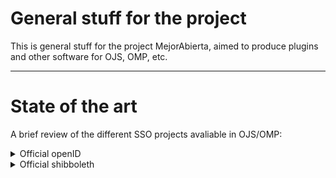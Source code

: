# General stuff for the project

This is general stuff for the project MejorAbierta, aimed to produce plugins and other software for OJS, OMP, etc.

---


# State of the art

A brief review of the different SSO projects avaliable in OJS/OMP:


<details>
<summary>
Official openID
</summary>

[Repo Official openID](https://github.com/pkp/openid) 
- Developer: PKP 
- Ver: OJS 3.4.0 (LATEST) 
- Protocol: openID
- Last update: Dec 12, 2024 
- Data: (RS256) JWT : 
```php
  {
   	'id' => $jwtPayload->sub ?? null,
	'email' => $jwtPayload->email ?? null,
	'username' => $jwtPayload->preferred_username ?? null,
	'given_name' => $jwtPayload->given_name ?? null,
	'family_name' => $jwtPayload->family_name ?? null,
	'email_verified' => $jwtPayload->email_verified ?? null,
  }
  ```
- Review: Working
- Tested Ver : OJS 3.4 - stable
- PKCE: No
- OJS config :
  - URL: example.com/.well-known/openid-configuration
  - ClientID
  - Secret
- Endpoint Config:
  - Signature Algorimth : RS256
  - Authentication Type: Authentication Code Flow
  - PKCE enabled : No
  - OJS URL

**CONFIG ORCID OPENID**
- Go to https://orcid.org/developer-tools, sign in and configure URL and name of our service.
  Notes:
> **Only HTTPS** URIs are accepted in production
> Domains registered MUST exactly match the domains used, including subdomains
> Register all redirect URIs fully where possible. This is the most secure option and what we recommend.
> The ORCID Public **API is free for non-commercial use by individuals** as stated in the [Public APIs Terms of Service](https://info.orcid.org/public-client-terms-of-service/).
> ORCID's current Rate Limit is 24 requests per second for the Member, Public, and Anonymous APIs

</details>

<details>
<summary>
Official shibboleth
</summary>

[Official shibboleth](https://github.com/pkp/shibboleth)
 
 - Developer : Alec (PKP) 
 - Ver: OJS 3.2+ 
 - Protocol: SAMLv2 
 - Last update: 2 y. ago
 -  Data : 
 -- Shibboleth UIN
 -- first or given name<br/>- last, family, or surname<br/>- personal initials<br/>- e-mail address<br/>- telephone number<br/>- postal mailing address 
 - Review: Stuck on error Settings
 - Tested Ver: 3.3, 3.2
</details>


